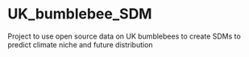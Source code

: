 # UK_bumblebee_SDM
Project to use open source data on UK bumblebees to create SDMs to predict climate niche and future distribution
